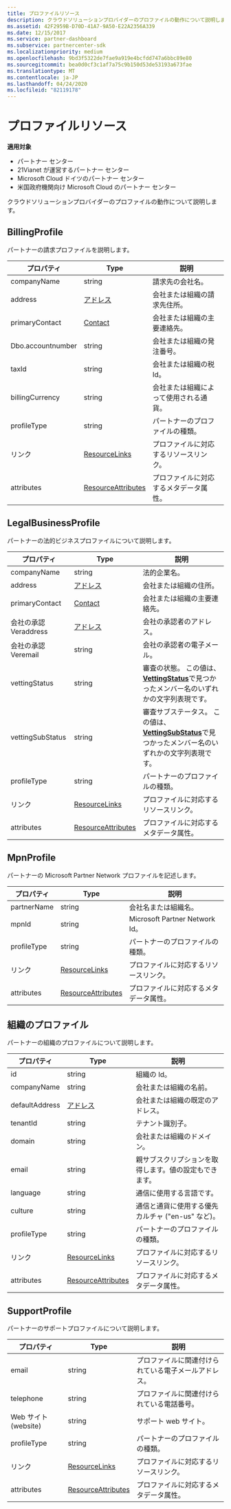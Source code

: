 ```yaml
---
title: プロファイルリソース
description: クラウドソリューションプロバイダーのプロファイルの動作について説明します。
ms.assetid: 42F2959B-D70D-41A7-9A50-E22A2356A339
ms.date: 12/15/2017
ms.service: partner-dashboard
ms.subservice: partnercenter-sdk
ms.localizationpriority: medium
ms.openlocfilehash: 9bd3f5322de7fae9a919e4bcfdd747a6bbc89e80
ms.sourcegitcommit: bea0d0cf3c1af7a75c9b150d53de53193a673fae
ms.translationtype: MT
ms.contentlocale: ja-JP
ms.lasthandoff: 04/24/2020
ms.locfileid: "82119178"
---
```

# <a name="profile-resources"></a>プロファイルリソース

**適用対象**

- パートナー センター
- 21Vianet が運営するパートナー センター
- Microsoft Cloud ドイツのパートナー センター
- 米国政府機関向け Microsoft Cloud のパートナー センター

クラウドソリューションプロバイダーのプロファイルの動作について説明します。

## <a name="billingprofile"></a>BillingProfile

パートナーの請求プロファイルを説明します。

| プロパティ            | Type                                                           | 説明                                                 |
|---------------------|----------------------------------------------------------------|-------------------------------------------------------------|
| companyName         | string                                                         | 請求先の会社名。                                   |
| address             | [アドレス](utility-resources.md#address)                       | 会社または組織の請求先住所。 |
| primaryContact      | [Contact](utility-resources.md#contact)                       | 会社または組織の主要連絡先。        |
| Dbo.accountnumber | string                                                         | 会社または組織の発注番号。        |
| taxId               | string                                                         | 会社または組織の税 Id。                       |
| billingCurrency     | string                                                         | 会社または組織によって使用される通貨。           |
| profileType         | string                                                         | パートナーのプロファイルの種類。                                   |
| リンク               | [ResourceLinks](utility-resources.md#resourcelinks)           | プロファイルに対応するリソースリンク。            |
| attributes          | [ResourceAttributes](utility-resources.md#resourceattributes) | プロファイルに対応するメタデータ属性。       |

## <a name="legalbusinessprofile"></a>LegalBusinessProfile

パートナーの法的ビジネスプロファイルについて説明します。

| プロパティ               | Type                                                           | 説明                                                                                                                                                          |
|------------------------|----------------------------------------------------------------|----------------------------------------------------------------------------------------------------------------------------------------------------------------------|
| companyName            | string                                                         | 法的企業名。                                                                                                                                              |
| address                | [アドレス](utility-resources.md#address)                       | 会社または組織の住所。                                                                                                                          |
| primaryContact         | [Contact](utility-resources.md#contact)                       | 会社または組織の主要連絡先。                                                                                                                 |
| 会社の承認 Veraddress | [アドレス](utility-resources.md#address)                       | 会社の承認者のアドレス。                                                                                                                                        |
| 会社の承認 Veremail   | string                                                         | 会社の承認者の電子メール。                                                                                                                                          |
| vettingStatus          | string                                                         | 審査の状態。 この値は、 [**VettingStatus**](https://docs.microsoft.com/dotnet/api/microsoft.store.partnercenter.models.partners.vettingstatus)で見つかったメンバー名のいずれかの文字列表現です。           |
| vettingSubStatus       | string                                                         | 審査サブステータス。 この値は、 [**VettingSubStatus**](https://docs.microsoft.com/dotnet/api/microsoft.store.partnercenter.models.partners.vettingsubstatus)で見つかったメンバー名のいずれかの文字列表現です。 |
| profileType            | string                                                         | パートナーのプロファイルの種類。                                                                                                                                            |
| リンク                  | [ResourceLinks](utility-resources.md#resourcelinks)           | プロファイルに対応するリソースリンク。                                                                                                                     |
| attributes             | [ResourceAttributes](utility-resources.md#resourceattributes) | プロファイルに対応するメタデータ属性。                                                                                                                |

## <a name="mpnprofile"></a>MpnProfile

パートナーの Microsoft Partner Network プロファイルを記述します。

| プロパティ    | Type                                                           | 説明                                           |
|-------------|----------------------------------------------------------------|-------------------------------------------------------|
| partnerName | string                                                         | 会社名または組織名。                     |
| mpnId       | string                                                         | Microsoft Partner Network Id。                     |
| profileType | string                                                         | パートナーのプロファイルの種類。                             |
| リンク       | [ResourceLinks](utility-resources.md#resourcelinks)           | プロファイルに対応するリソースリンク。      |
| attributes  | [ResourceAttributes](utility-resources.md#resourceattributes) | プロファイルに対応するメタデータ属性。 |

## <a name="organizationprofile"></a>組織のプロファイル

パートナーの組織のプロファイルについて説明します。

| プロパティ       | Type                                                           | 説明                                                            |
|----------------|----------------------------------------------------------------|------------------------------------------------------------------------|
| id             | string                                                         | 組織の Id。                                                 |
| companyName    | string                                                         | 会社または組織の名前。                               |
| defaultAddress | [アドレス](utility-resources.md#address)                       | 会社または組織の既定のアドレス。                    |
| tenantId       | string                                                         | テナント識別子。                                                 |
| domain         | string                                                         | 会社または組織のドメイン。                                  |
| email          | string                                                         | 親サブスクリプションを取得します。値の設定もできます。                                  |
| language       | string                                                         | 通信に使用する言語です。                              |
| culture        | string                                                         | 通信と通貨に使用する優先カルチャ ("en-us" など)。 |
| profileType    | string                                                         | パートナーのプロファイルの種類。                                              |
| リンク          | [ResourceLinks](utility-resources.md#resourcelinks)           | プロファイルに対応するリソースリンク。                       |
| attributes     | [ResourceAttributes](utility-resources.md#resourceattributes) | プロファイルに対応するメタデータ属性。                  |

## <a name="supportprofile"></a>SupportProfile

パートナーのサポートプロファイルについて説明します。

| プロパティ    | Type                                                           | 説明                                           |
|-------------|----------------------------------------------------------------|-------------------------------------------------------|
| email       | string                                                         | プロファイルに関連付けられている電子メールアドレス。        |
| telephone   | string                                                         | プロファイルに関連付けられている電話番号。         |
| Web サイト (website)     | string                                                         | サポート web サイト。                                  |
| profileType | string                                                         | パートナーのプロファイルの種類。                             |
| リンク       | [ResourceLinks](utility-resources.md#resourcelinks)           | プロファイルに対応するリソースリンク。      |
| attributes  | [ResourceAttributes](utility-resources.md#resourceattributes) | プロファイルに対応するメタデータ属性。 |

